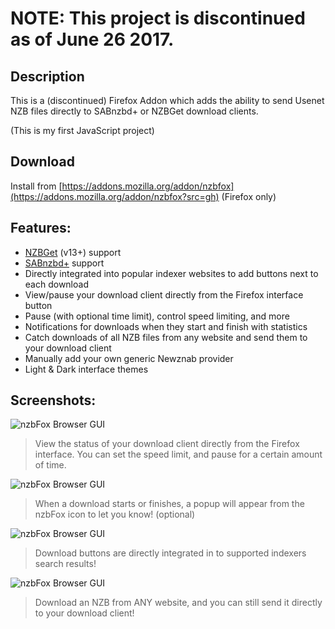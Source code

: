 # NOTE: This project is discontinued as of June 26 2017.

## Description
This is a (discontinued) Firefox Addon which adds the ability to send Usenet NZB files directly to SABnzbd+ or NZBGet download clients. 

(This is my first JavaScript project)

## Download
Install from [https://addons.mozilla.org/addon/nzbfox](https://addons.mozilla.org/addon/nzbfox?src=gh) (Firefox only)

## Features:

- [NZBGet](https://nzbget.net/) (v13+) support
- [SABnzbd+](https://sabnzbd.org/) support
- Directly integrated into popular indexer websites to add buttons next to each download
- View/pause your download client directly from the Firefox interface button
- Pause (with optional time limit), control speed limiting, and more
- Notifications for downloads when they start and finish with statistics
- Catch downloads of all NZB files from any website and send them to your download client
- Manually add your own generic Newznab provider
- Light & Dark interface themes

## Screenshots:

![nzbFox Browser GUI](https://i.imgur.com/JAtLGEj.png)
> View the status of your download client directly from the Firefox interface. You can set the speed limit, and pause for a certain amount of time.

![nzbFox Browser GUI](https://i.imgur.com/3SZOz2S.png)

> When a download starts or finishes, a popup will appear from the nzbFox icon to let you know! (optional)

![nzbFox Browser GUI](https://i.imgur.com/0Dq0RdH.png)

> Download buttons are directly integrated in to supported indexers search results!

![nzbFox Browser GUI](https://i.imgur.com/GKC94Ay.png)

> Download an NZB from ANY website, and you can still send it directly to your download client!
